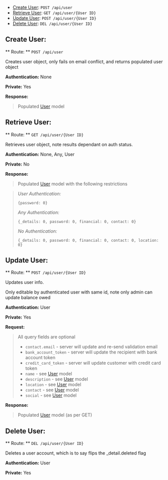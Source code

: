 * [Create User](#create-user): `POST /api/user`
* [Retrieve User](#retrieve-user): `GET /api/user/{User ID}`
* [Update User](#update-user): `POST /api/user/{User ID}`
* [Delete User](#delete-user): `DEL /api/user/{User ID}`


Create User:
---------------------------------------------------
** Route: ** `POST /api/user`

Creates user object, only fails on email conflict, and returns populated user object

**Authentication:** None

**Private:** Yes

**Response:**

> Populated [User](Model.md) model


<a name="Retrieve"></a>Retrieve User:
---------------------------------------------------------------
** Route: ** `GET /api/user/{User ID}`

Retrieves user object, note results dependant on auth status.

**Authentication:** None, Any, User

**Private:** No

**Response:**

> Populated [User](Model.md) model with the following restrictions

> *User Authentication:*
>
>     {password: 0}
>
> *Any Authentication:*
>
>     {_details: 0, password: 0, financial: 0, contact: 0}
>
> *No Authentication:*
>
>     {_details: 0, password: 0, financial: 0, contact: 0, location: 0}


Update User:
---------------------------------------
** Route: ** `POST /api/user/{User ID}`

Updates user info.

Only editable by authenticated user with same id, note only admin can update balance owed

**Authentication:** User

**Private:** Yes

**Request:**

> All query fields are optional
>
>- `contact.email` - server will update and re-send validation email
>- `bank_account_token` - server will update the recipient with bank account token
>- `credit_card_token` - server will update customer with credit card token
>- `name` - see [User](Model.md) model
>- `description` - see [User](Model.md) model
>- `location` - see [User](Model.md) model
>- `contact` - see [User](Model.md) model
>- `social` - see [User](Model.md) model

**Response:**

> Populated [User](Model.md) model (as per GET)


Delete User:
--------------------------------------
** Route: **  `DEL /api/user/{User ID}`

Deletes a user account, which is to say flips the _detail.deleted flag

**Authentication:** User

**Private:** Yes
